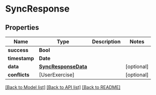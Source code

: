 # SyncResponse

## Properties
Name | Type | Description | Notes
------------ | ------------- | ------------- | -------------
**success** | **Bool** |  | 
**timestamp** | **Date** |  | 
**data** | [**SyncResponseData**](SyncResponseData.md) |  | [optional] 
**conflicts** | [UserExercise] |  | [optional] 

[[Back to Model list]](../README.md#documentation-for-models) [[Back to API list]](../README.md#documentation-for-api-endpoints) [[Back to README]](../README.md)


